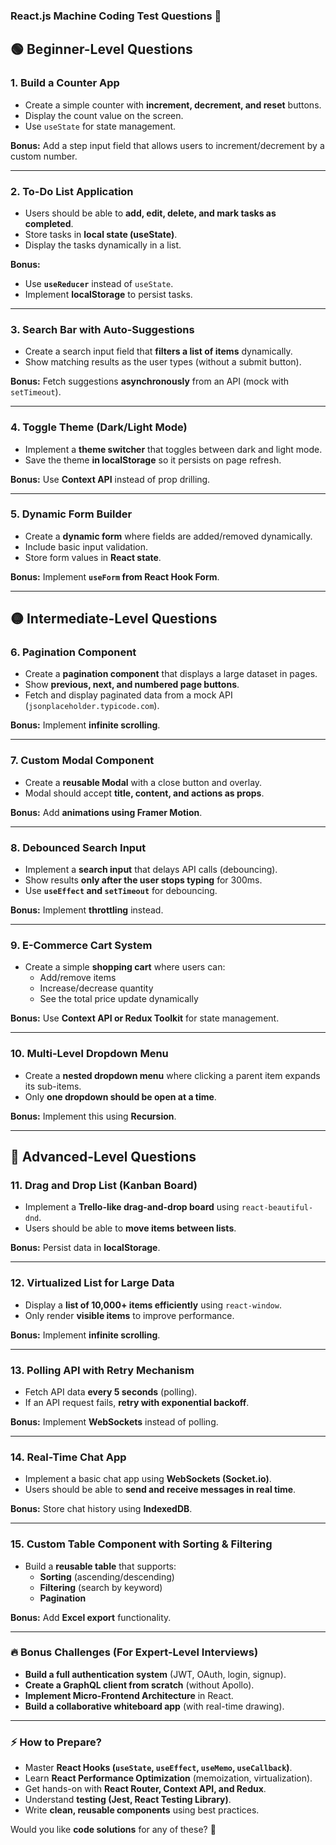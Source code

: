 ### **React.js Machine Coding Test Questions** 🚀  

## **🟢 Beginner-Level Questions**

### **1. Build a Counter App**  
- Create a simple counter with **increment, decrement, and reset** buttons.  
- Display the count value on the screen.  
- Use `useState` for state management.  

**Bonus:** Add a step input field that allows users to increment/decrement by a custom number.

---

### **2. To-Do List Application**  
- Users should be able to **add, edit, delete, and mark tasks as completed**.  
- Store tasks in **local state (useState)**.  
- Display the tasks dynamically in a list.  

**Bonus:**  
- Use **`useReducer`** instead of `useState`.  
- Implement **localStorage** to persist tasks.

---

### **3. Search Bar with Auto-Suggestions**  
- Create a search input field that **filters a list of items** dynamically.  
- Show matching results as the user types (without a submit button).  

**Bonus:** Fetch suggestions **asynchronously** from an API (mock with `setTimeout`).

---

### **4. Toggle Theme (Dark/Light Mode)**  
- Implement a **theme switcher** that toggles between dark and light mode.  
- Save the theme **in localStorage** so it persists on page refresh.  

**Bonus:** Use **Context API** instead of prop drilling.

---

### **5. Dynamic Form Builder**  
- Create a **dynamic form** where fields are added/removed dynamically.  
- Include basic input validation.  
- Store form values in **React state**.  

**Bonus:** Implement **`useForm` from React Hook Form**.

---

## **🟡 Intermediate-Level Questions**
### **6. Pagination Component**  
- Create a **pagination component** that displays a large dataset in pages.  
- Show **previous, next, and numbered page buttons**.  
- Fetch and display paginated data from a mock API (`jsonplaceholder.typicode.com`).  

**Bonus:** Implement **infinite scrolling**.

---

### **7. Custom Modal Component**  
- Create a **reusable Modal** with a close button and overlay.  
- Modal should accept **title, content, and actions as props**.  

**Bonus:** Add **animations using Framer Motion**.

---

### **8. Debounced Search Input**  
- Implement a **search input** that delays API calls (debouncing).  
- Show results **only after the user stops typing** for 300ms.  
- Use **`useEffect` and `setTimeout`** for debouncing.  

**Bonus:** Implement **throttling** instead.

---

### **9. E-Commerce Cart System**  
- Create a simple **shopping cart** where users can:  
  - Add/remove items  
  - Increase/decrease quantity  
  - See the total price update dynamically  

**Bonus:** Use **Context API or Redux Toolkit** for state management.

---

### **10. Multi-Level Dropdown Menu**  
- Create a **nested dropdown menu** where clicking a parent item expands its sub-items.  
- Only **one dropdown should be open at a time**.  

**Bonus:** Implement this using **Recursion**.

---

## **🔴 Advanced-Level Questions**
### **11. Drag and Drop List (Kanban Board)**  
- Implement a **Trello-like drag-and-drop board** using `react-beautiful-dnd`.  
- Users should be able to **move items between lists**.  

**Bonus:** Persist data in **localStorage**.

---

### **12. Virtualized List for Large Data**  
- Display a **list of 10,000+ items efficiently** using `react-window`.  
- Only render **visible items** to improve performance.  

**Bonus:** Implement **infinite scrolling**.

---

### **13. Polling API with Retry Mechanism**  
- Fetch API data **every 5 seconds** (polling).  
- If an API request fails, **retry with exponential backoff**.  

**Bonus:** Implement **WebSockets** instead of polling.

---

### **14. Real-Time Chat App**  
- Implement a basic chat app using **WebSockets (Socket.io)**.  
- Users should be able to **send and receive messages in real time**.  

**Bonus:** Store chat history using **IndexedDB**.

---

### **15. Custom Table Component with Sorting & Filtering**  
- Build a **reusable table** that supports:  
  - **Sorting** (ascending/descending)  
  - **Filtering** (search by keyword)  
  - **Pagination**  

**Bonus:** Add **Excel export** functionality.

---

### **🔥 Bonus Challenges (For Expert-Level Interviews)**
- **Build a full authentication system** (JWT, OAuth, login, signup).  
- **Create a GraphQL client from scratch** (without Apollo).  
- **Implement Micro-Frontend Architecture** in React.  
- **Build a collaborative whiteboard app** (with real-time drawing).  

---

### **⚡ How to Prepare?**
- Master **React Hooks (`useState`, `useEffect`, `useMemo`, `useCallback`)**.  
- Learn **React Performance Optimization** (memoization, virtualization).  
- Get hands-on with **React Router, Context API, and Redux**.  
- Understand **testing (Jest, React Testing Library)**.  
- Write **clean, reusable components** using best practices.  

Would you like **code solutions** for any of these? 🚀